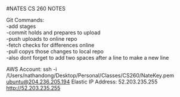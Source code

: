 #NATES CS 260 NOTES

Git Commands:  
-add stages  
-commit holds and prepares to upload  
-push uploads to online repo  
-fetch checks for differences online  
-pull copys those changes to local repo  
-also dont forget to add two spaces after a line to make a new line  

AWS Account:
ssh -i /Users/nathandong/Desktop/Personal/Classes/CS260/NateKey.pem ubuntu@204.236.205.194
Elastic IP Address: 52.203.235.255
http://52.203.235.255

